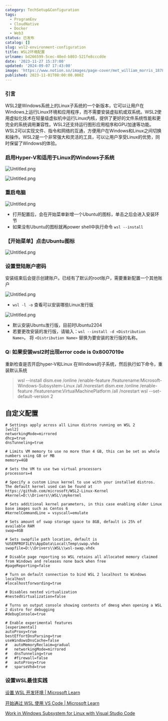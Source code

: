```yaml
---
category: TechSetup&Configuration
tags:
  - ProgramEnv
  - CloudNative
  - Docker
  - Web3
status: 已发布
catalog: []
slug: wsl2-environment-configuration
title: WSL2环境配置
urlname: bd266599-5cec-40ed-b803-521fe8cccdde
date: '2023-11-27 15:37:00'
updated: '2024-09-07 17:43:00'
image: 'https://www.notion.so/images/page-cover/met_william_morris_1878.jpg'
published: 2023-11-01T08:00:00.000Z
---
```


### 引言


WSL2是Windows系统上的Linux子系统的一个新版本，它可以让用户在Windows上运行Linux环境和应用程序，而不需要安装虚拟机或双系统。WSL2使用虚拟化技术在轻量级虚拟机中运行Linux内核，提供了更好的文件系统性能和更完全的系统调用兼容性。WSL2还支持运行图形应用程序和GPU加速等功能。WSL2可以实现文件、指令和网络的互通，方便用户在Windows和Linux之间切换和操作。WSL2是一个非常强大和灵活的工具，可以让用户享受Linux的优势，同时保留了Windows的体验。


### 启用Hyper-V和适用于Linux的Windows子系统


![Untitled.png](https://prod-files-secure.s3.us-west-2.amazonaws.com/5d24fe63-e567-4804-86f9-9fdc62e13082/62efe4d1-37d6-4606-a7b8-34dcd63ff38a/Untitled.png?X-Amz-Algorithm=AWS4-HMAC-SHA256&X-Amz-Content-Sha256=UNSIGNED-PAYLOAD&X-Amz-Credential=ASIAZI2LB466VBHCF7D5%2F20250315%2Fus-west-2%2Fs3%2Faws4_request&X-Amz-Date=20250315T213258Z&X-Amz-Expires=3600&X-Amz-Security-Token=IQoJb3JpZ2luX2VjEMb%2F%2F%2F%2F%2F%2F%2F%2F%2F%2FwEaCXVzLXdlc3QtMiJGMEQCIEqbqPL2Aro9%2FbxlshBUgBcbQjpXeF8OT4Ll29wqUncTAiBYjNtEEJe2pbDX10RAoJsIFff4jgqhEvum69G0mqV%2Fdyr%2FAwgfEAAaDDYzNzQyMzE4MzgwNSIMUOwQKFUCYKoWs%2FV%2FKtwDo%2B%2BdeCeCYjXNFjW1SEHAiJyrj7%2BpBTWJwCEx8Hdr8wUeYRc7En8Al2Q0qsf%2FGoxHE3gGKUX3OuqIh8BvLXzGEHgOh7d7JLYdYEqCRudU%2FjJPU4K3DX%2F6dXY3p2gU5WyR6QrRMxoPqyEsnrd7JEwFyQgC5ag4bIYZGccyahz1eMKs3tLvDHQRG1kY7mW1kL2aVXCxsSZ6vchkuIsEKgyxhPR1hKWSboz8nCVxJV%2FMvirqiXh4mRMAGk0wL2NQtr1izy26KGu0pDm64sYJUDHfZlDJfuL%2BWHIUgxGFWIXJeBzM7vOqGpeAhi%2FsRhvf8qwhOLbGpCfL8cKyw1vmhLPbl%2FRgmgCcbnhUc9uQcVJOIpuwZCWBA%2BSaUQyBf0pH7nLmgrbp5j2zVW2j9ikXIZLYuZTHPqXRlQDEwtT1mPGpr6LJx%2F0QQ5D6G3Ti06Q%2BzBuuKDTs7yAsOcvbsgNg5WA8UZO27ASK0t73RX%2Bz9VF5mEDlDKheR7dWbNIzEH%2BEsfRfmck%2FF1pL%2FJ3SuSqhdO3KHm0B%2BWBpQ3LVrDVLkVh7pdzyqWKvRq7u3YO2tgSYAk%2FtXrbtALEI%2BCL2HkUISOktrijoT5HhMte6L1eRGMwmfzm4ipGUys5%2B%2BUFLKAcw%2FeDXvgY6pgFOZHikvCje2yuKT4BmjFKZekuyn6w4cPcHAzzE5mGt%2FhOh3D34qFIbBQM0g6iSWGnatGjD4Jr5R2%2BD%2BBkbTW7smvZLjcj79Ce1psNkqirBPw8t1nehtWx7J6uKukOD0YefFvtHiYQf%2FhymvWd2PkDpmVOne5frbji0z78ANxSCoEw3AN9UySxmTNvGFkpC6aWvXHaX1PfLK3hg6PzLAjiON2ZRaMVg&X-Amz-Signature=b57c71737487db9bfab08f9aeeaf44f087560e9c8712d60f8aeaa4586e19cc81&X-Amz-SignedHeaders=host&x-id=GetObject)


![Untitled.png](https://prod-files-secure.s3.us-west-2.amazonaws.com/5d24fe63-e567-4804-86f9-9fdc62e13082/74866fe6-9ce5-4055-94c5-4900f6f5ff8b/Untitled.png?X-Amz-Algorithm=AWS4-HMAC-SHA256&X-Amz-Content-Sha256=UNSIGNED-PAYLOAD&X-Amz-Credential=ASIAZI2LB466VBHCF7D5%2F20250315%2Fus-west-2%2Fs3%2Faws4_request&X-Amz-Date=20250315T213258Z&X-Amz-Expires=3600&X-Amz-Security-Token=IQoJb3JpZ2luX2VjEMb%2F%2F%2F%2F%2F%2F%2F%2F%2F%2FwEaCXVzLXdlc3QtMiJGMEQCIEqbqPL2Aro9%2FbxlshBUgBcbQjpXeF8OT4Ll29wqUncTAiBYjNtEEJe2pbDX10RAoJsIFff4jgqhEvum69G0mqV%2Fdyr%2FAwgfEAAaDDYzNzQyMzE4MzgwNSIMUOwQKFUCYKoWs%2FV%2FKtwDo%2B%2BdeCeCYjXNFjW1SEHAiJyrj7%2BpBTWJwCEx8Hdr8wUeYRc7En8Al2Q0qsf%2FGoxHE3gGKUX3OuqIh8BvLXzGEHgOh7d7JLYdYEqCRudU%2FjJPU4K3DX%2F6dXY3p2gU5WyR6QrRMxoPqyEsnrd7JEwFyQgC5ag4bIYZGccyahz1eMKs3tLvDHQRG1kY7mW1kL2aVXCxsSZ6vchkuIsEKgyxhPR1hKWSboz8nCVxJV%2FMvirqiXh4mRMAGk0wL2NQtr1izy26KGu0pDm64sYJUDHfZlDJfuL%2BWHIUgxGFWIXJeBzM7vOqGpeAhi%2FsRhvf8qwhOLbGpCfL8cKyw1vmhLPbl%2FRgmgCcbnhUc9uQcVJOIpuwZCWBA%2BSaUQyBf0pH7nLmgrbp5j2zVW2j9ikXIZLYuZTHPqXRlQDEwtT1mPGpr6LJx%2F0QQ5D6G3Ti06Q%2BzBuuKDTs7yAsOcvbsgNg5WA8UZO27ASK0t73RX%2Bz9VF5mEDlDKheR7dWbNIzEH%2BEsfRfmck%2FF1pL%2FJ3SuSqhdO3KHm0B%2BWBpQ3LVrDVLkVh7pdzyqWKvRq7u3YO2tgSYAk%2FtXrbtALEI%2BCL2HkUISOktrijoT5HhMte6L1eRGMwmfzm4ipGUys5%2B%2BUFLKAcw%2FeDXvgY6pgFOZHikvCje2yuKT4BmjFKZekuyn6w4cPcHAzzE5mGt%2FhOh3D34qFIbBQM0g6iSWGnatGjD4Jr5R2%2BD%2BBkbTW7smvZLjcj79Ce1psNkqirBPw8t1nehtWx7J6uKukOD0YefFvtHiYQf%2FhymvWd2PkDpmVOne5frbji0z78ANxSCoEw3AN9UySxmTNvGFkpC6aWvXHaX1PfLK3hg6PzLAjiON2ZRaMVg&X-Amz-Signature=3862324f21d2c3b4a5bf127d5997a6f94491d2bbc024f3e5d985cac16713033e&X-Amz-SignedHeaders=host&x-id=GetObject)


### 重启电脑


![Untitled.png](https://prod-files-secure.s3.us-west-2.amazonaws.com/5d24fe63-e567-4804-86f9-9fdc62e13082/ed8ca255-2fda-4c1b-9b1a-f1896300e8e7/Untitled.png?X-Amz-Algorithm=AWS4-HMAC-SHA256&X-Amz-Content-Sha256=UNSIGNED-PAYLOAD&X-Amz-Credential=ASIAZI2LB466VBHCF7D5%2F20250315%2Fus-west-2%2Fs3%2Faws4_request&X-Amz-Date=20250315T213258Z&X-Amz-Expires=3600&X-Amz-Security-Token=IQoJb3JpZ2luX2VjEMb%2F%2F%2F%2F%2F%2F%2F%2F%2F%2FwEaCXVzLXdlc3QtMiJGMEQCIEqbqPL2Aro9%2FbxlshBUgBcbQjpXeF8OT4Ll29wqUncTAiBYjNtEEJe2pbDX10RAoJsIFff4jgqhEvum69G0mqV%2Fdyr%2FAwgfEAAaDDYzNzQyMzE4MzgwNSIMUOwQKFUCYKoWs%2FV%2FKtwDo%2B%2BdeCeCYjXNFjW1SEHAiJyrj7%2BpBTWJwCEx8Hdr8wUeYRc7En8Al2Q0qsf%2FGoxHE3gGKUX3OuqIh8BvLXzGEHgOh7d7JLYdYEqCRudU%2FjJPU4K3DX%2F6dXY3p2gU5WyR6QrRMxoPqyEsnrd7JEwFyQgC5ag4bIYZGccyahz1eMKs3tLvDHQRG1kY7mW1kL2aVXCxsSZ6vchkuIsEKgyxhPR1hKWSboz8nCVxJV%2FMvirqiXh4mRMAGk0wL2NQtr1izy26KGu0pDm64sYJUDHfZlDJfuL%2BWHIUgxGFWIXJeBzM7vOqGpeAhi%2FsRhvf8qwhOLbGpCfL8cKyw1vmhLPbl%2FRgmgCcbnhUc9uQcVJOIpuwZCWBA%2BSaUQyBf0pH7nLmgrbp5j2zVW2j9ikXIZLYuZTHPqXRlQDEwtT1mPGpr6LJx%2F0QQ5D6G3Ti06Q%2BzBuuKDTs7yAsOcvbsgNg5WA8UZO27ASK0t73RX%2Bz9VF5mEDlDKheR7dWbNIzEH%2BEsfRfmck%2FF1pL%2FJ3SuSqhdO3KHm0B%2BWBpQ3LVrDVLkVh7pdzyqWKvRq7u3YO2tgSYAk%2FtXrbtALEI%2BCL2HkUISOktrijoT5HhMte6L1eRGMwmfzm4ipGUys5%2B%2BUFLKAcw%2FeDXvgY6pgFOZHikvCje2yuKT4BmjFKZekuyn6w4cPcHAzzE5mGt%2FhOh3D34qFIbBQM0g6iSWGnatGjD4Jr5R2%2BD%2BBkbTW7smvZLjcj79Ce1psNkqirBPw8t1nehtWx7J6uKukOD0YefFvtHiYQf%2FhymvWd2PkDpmVOne5frbji0z78ANxSCoEw3AN9UySxmTNvGFkpC6aWvXHaX1PfLK3hg6PzLAjiON2ZRaMVg&X-Amz-Signature=db316f14e3ef7897877ff8475bdec4d150fd5d235cd020e6bf91584215d88de6&X-Amz-SignedHeaders=host&x-id=GetObject)

- 打开配置后，会在开始菜单新增一个Ubuntu的图标，单击之后会进入安装环节
- 如果没有Ubuntu的图标就再power shell中执行命令 `wsl --install`

### 【开始菜单】点击Ubuntu图标


![Untitled.png](https://prod-files-secure.s3.us-west-2.amazonaws.com/5d24fe63-e567-4804-86f9-9fdc62e13082/d7415a12-f453-43fe-a604-a208d85638a3/Untitled.png?X-Amz-Algorithm=AWS4-HMAC-SHA256&X-Amz-Content-Sha256=UNSIGNED-PAYLOAD&X-Amz-Credential=ASIAZI2LB466VBHCF7D5%2F20250315%2Fus-west-2%2Fs3%2Faws4_request&X-Amz-Date=20250315T213258Z&X-Amz-Expires=3600&X-Amz-Security-Token=IQoJb3JpZ2luX2VjEMb%2F%2F%2F%2F%2F%2F%2F%2F%2F%2FwEaCXVzLXdlc3QtMiJGMEQCIEqbqPL2Aro9%2FbxlshBUgBcbQjpXeF8OT4Ll29wqUncTAiBYjNtEEJe2pbDX10RAoJsIFff4jgqhEvum69G0mqV%2Fdyr%2FAwgfEAAaDDYzNzQyMzE4MzgwNSIMUOwQKFUCYKoWs%2FV%2FKtwDo%2B%2BdeCeCYjXNFjW1SEHAiJyrj7%2BpBTWJwCEx8Hdr8wUeYRc7En8Al2Q0qsf%2FGoxHE3gGKUX3OuqIh8BvLXzGEHgOh7d7JLYdYEqCRudU%2FjJPU4K3DX%2F6dXY3p2gU5WyR6QrRMxoPqyEsnrd7JEwFyQgC5ag4bIYZGccyahz1eMKs3tLvDHQRG1kY7mW1kL2aVXCxsSZ6vchkuIsEKgyxhPR1hKWSboz8nCVxJV%2FMvirqiXh4mRMAGk0wL2NQtr1izy26KGu0pDm64sYJUDHfZlDJfuL%2BWHIUgxGFWIXJeBzM7vOqGpeAhi%2FsRhvf8qwhOLbGpCfL8cKyw1vmhLPbl%2FRgmgCcbnhUc9uQcVJOIpuwZCWBA%2BSaUQyBf0pH7nLmgrbp5j2zVW2j9ikXIZLYuZTHPqXRlQDEwtT1mPGpr6LJx%2F0QQ5D6G3Ti06Q%2BzBuuKDTs7yAsOcvbsgNg5WA8UZO27ASK0t73RX%2Bz9VF5mEDlDKheR7dWbNIzEH%2BEsfRfmck%2FF1pL%2FJ3SuSqhdO3KHm0B%2BWBpQ3LVrDVLkVh7pdzyqWKvRq7u3YO2tgSYAk%2FtXrbtALEI%2BCL2HkUISOktrijoT5HhMte6L1eRGMwmfzm4ipGUys5%2B%2BUFLKAcw%2FeDXvgY6pgFOZHikvCje2yuKT4BmjFKZekuyn6w4cPcHAzzE5mGt%2FhOh3D34qFIbBQM0g6iSWGnatGjD4Jr5R2%2BD%2BBkbTW7smvZLjcj79Ce1psNkqirBPw8t1nehtWx7J6uKukOD0YefFvtHiYQf%2FhymvWd2PkDpmVOne5frbji0z78ANxSCoEw3AN9UySxmTNvGFkpC6aWvXHaX1PfLK3hg6PzLAjiON2ZRaMVg&X-Amz-Signature=efbdbfe7e4a4bb31b5935be7f9047d608dcd909c2777d724ad5b924d7bc7391e&X-Amz-SignedHeaders=host&x-id=GetObject)


### 设置登陆账户密码


安装结束后会提示创建账户。已经有了默认的root账户，需要重新配置一个其他账户


![Untitled.png](https://prod-files-secure.s3.us-west-2.amazonaws.com/5d24fe63-e567-4804-86f9-9fdc62e13082/bb38a6ce-031e-4122-9787-de509d2240bf/Untitled.png?X-Amz-Algorithm=AWS4-HMAC-SHA256&X-Amz-Content-Sha256=UNSIGNED-PAYLOAD&X-Amz-Credential=ASIAZI2LB466VBHCF7D5%2F20250315%2Fus-west-2%2Fs3%2Faws4_request&X-Amz-Date=20250315T213258Z&X-Amz-Expires=3600&X-Amz-Security-Token=IQoJb3JpZ2luX2VjEMb%2F%2F%2F%2F%2F%2F%2F%2F%2F%2FwEaCXVzLXdlc3QtMiJGMEQCIEqbqPL2Aro9%2FbxlshBUgBcbQjpXeF8OT4Ll29wqUncTAiBYjNtEEJe2pbDX10RAoJsIFff4jgqhEvum69G0mqV%2Fdyr%2FAwgfEAAaDDYzNzQyMzE4MzgwNSIMUOwQKFUCYKoWs%2FV%2FKtwDo%2B%2BdeCeCYjXNFjW1SEHAiJyrj7%2BpBTWJwCEx8Hdr8wUeYRc7En8Al2Q0qsf%2FGoxHE3gGKUX3OuqIh8BvLXzGEHgOh7d7JLYdYEqCRudU%2FjJPU4K3DX%2F6dXY3p2gU5WyR6QrRMxoPqyEsnrd7JEwFyQgC5ag4bIYZGccyahz1eMKs3tLvDHQRG1kY7mW1kL2aVXCxsSZ6vchkuIsEKgyxhPR1hKWSboz8nCVxJV%2FMvirqiXh4mRMAGk0wL2NQtr1izy26KGu0pDm64sYJUDHfZlDJfuL%2BWHIUgxGFWIXJeBzM7vOqGpeAhi%2FsRhvf8qwhOLbGpCfL8cKyw1vmhLPbl%2FRgmgCcbnhUc9uQcVJOIpuwZCWBA%2BSaUQyBf0pH7nLmgrbp5j2zVW2j9ikXIZLYuZTHPqXRlQDEwtT1mPGpr6LJx%2F0QQ5D6G3Ti06Q%2BzBuuKDTs7yAsOcvbsgNg5WA8UZO27ASK0t73RX%2Bz9VF5mEDlDKheR7dWbNIzEH%2BEsfRfmck%2FF1pL%2FJ3SuSqhdO3KHm0B%2BWBpQ3LVrDVLkVh7pdzyqWKvRq7u3YO2tgSYAk%2FtXrbtALEI%2BCL2HkUISOktrijoT5HhMte6L1eRGMwmfzm4ipGUys5%2B%2BUFLKAcw%2FeDXvgY6pgFOZHikvCje2yuKT4BmjFKZekuyn6w4cPcHAzzE5mGt%2FhOh3D34qFIbBQM0g6iSWGnatGjD4Jr5R2%2BD%2BBkbTW7smvZLjcj79Ce1psNkqirBPw8t1nehtWx7J6uKukOD0YefFvtHiYQf%2FhymvWd2PkDpmVOne5frbji0z78ANxSCoEw3AN9UySxmTNvGFkpC6aWvXHaX1PfLK3hg6PzLAjiON2ZRaMVg&X-Amz-Signature=76ef422f5a2af8b4433d84c5990ad12c0d88744740bf964d2e4b92653584f3b7&X-Amz-SignedHeaders=host&x-id=GetObject)

- `wsl -l -o` 查看可以安装哪些Linux发行版

![Untitled.png](https://prod-files-secure.s3.us-west-2.amazonaws.com/5d24fe63-e567-4804-86f9-9fdc62e13082/4b4e5e2f-4e13-4651-8884-559a62c38137/Untitled.png?X-Amz-Algorithm=AWS4-HMAC-SHA256&X-Amz-Content-Sha256=UNSIGNED-PAYLOAD&X-Amz-Credential=ASIAZI2LB466VBHCF7D5%2F20250315%2Fus-west-2%2Fs3%2Faws4_request&X-Amz-Date=20250315T213258Z&X-Amz-Expires=3600&X-Amz-Security-Token=IQoJb3JpZ2luX2VjEMb%2F%2F%2F%2F%2F%2F%2F%2F%2F%2FwEaCXVzLXdlc3QtMiJGMEQCIEqbqPL2Aro9%2FbxlshBUgBcbQjpXeF8OT4Ll29wqUncTAiBYjNtEEJe2pbDX10RAoJsIFff4jgqhEvum69G0mqV%2Fdyr%2FAwgfEAAaDDYzNzQyMzE4MzgwNSIMUOwQKFUCYKoWs%2FV%2FKtwDo%2B%2BdeCeCYjXNFjW1SEHAiJyrj7%2BpBTWJwCEx8Hdr8wUeYRc7En8Al2Q0qsf%2FGoxHE3gGKUX3OuqIh8BvLXzGEHgOh7d7JLYdYEqCRudU%2FjJPU4K3DX%2F6dXY3p2gU5WyR6QrRMxoPqyEsnrd7JEwFyQgC5ag4bIYZGccyahz1eMKs3tLvDHQRG1kY7mW1kL2aVXCxsSZ6vchkuIsEKgyxhPR1hKWSboz8nCVxJV%2FMvirqiXh4mRMAGk0wL2NQtr1izy26KGu0pDm64sYJUDHfZlDJfuL%2BWHIUgxGFWIXJeBzM7vOqGpeAhi%2FsRhvf8qwhOLbGpCfL8cKyw1vmhLPbl%2FRgmgCcbnhUc9uQcVJOIpuwZCWBA%2BSaUQyBf0pH7nLmgrbp5j2zVW2j9ikXIZLYuZTHPqXRlQDEwtT1mPGpr6LJx%2F0QQ5D6G3Ti06Q%2BzBuuKDTs7yAsOcvbsgNg5WA8UZO27ASK0t73RX%2Bz9VF5mEDlDKheR7dWbNIzEH%2BEsfRfmck%2FF1pL%2FJ3SuSqhdO3KHm0B%2BWBpQ3LVrDVLkVh7pdzyqWKvRq7u3YO2tgSYAk%2FtXrbtALEI%2BCL2HkUISOktrijoT5HhMte6L1eRGMwmfzm4ipGUys5%2B%2BUFLKAcw%2FeDXvgY6pgFOZHikvCje2yuKT4BmjFKZekuyn6w4cPcHAzzE5mGt%2FhOh3D34qFIbBQM0g6iSWGnatGjD4Jr5R2%2BD%2BBkbTW7smvZLjcj79Ce1psNkqirBPw8t1nehtWx7J6uKukOD0YefFvtHiYQf%2FhymvWd2PkDpmVOne5frbji0z78ANxSCoEw3AN9UySxmTNvGFkpC6aWvXHaX1PfLK3hg6PzLAjiON2ZRaMVg&X-Amz-Signature=7244a7d9e7d4863956cc13bd719afb3d3e4f0690a086f0db8a0cdb04bb63d042&X-Amz-SignedHeaders=host&x-id=GetObject)

- 默认安装Ubuntu发行版，目前时Ubuntu2204
- 若要更改安装的发行版，请输入：`wsl --install -d <Distribution Name>`。 将 `<Distribution Name>` 替换为要安装的发行版的名称。

### Q: 如果安装wsl2时出现error code is 0x8007019e


重新检查是否开启hyper-V和Linux 在Windows的子系统，然后执行如下命令，重装默认系统

> wsl --install
> dism.exe /online /enable-feature /featurename:Microsoft-Windows-Subsystem-Linux /all /norestart
> dism.exe /online /enable-feature /featurename:VirtualMachinePlatform /all /norestart
> wsl --set-default-version 2

## 自定义配置


```shell
# Settings apply across all Linux distros running on WSL 2
[wsl2]
networkingMode=mirrored
dhcp=true
dnsTunneling=true

# Limits VM memory to use no more than 4 GB, this can be set as whole numbers using GB or MB
memory=4GB 

# Sets the VM to use two virtual processors
processors=4

# Specify a custom Linux kernel to use with your installed distros. The default kernel used can be found at https://github.com/microsoft/WSL2-Linux-Kernel
#kernel=D:\\Drivers\\WSL\\mykernel

# Sets additional kernel parameters, in this case enabling older Linux base images such as Centos 6
#kernelCommandLine = vsyscall=emulate

# Sets amount of swap storage space to 8GB, default is 25% of available RAM
swap=4GB

# Sets swapfile path location, default is %USERPROFILE%\AppData\Local\Temp\swap.vhdx
swapfile=D:\\Drivers\\WSL\\wsl-swap.vhdx

# Disable page reporting so WSL retains all allocated memory claimed from Windows and releases none back when free
#pageReporting=false

# Turn on default connection to bind WSL 2 localhost to Windows localhost
#localhostforwarding=true

# Disables nested virtualization
#nestedVirtualization=false

# Turns on output console showing contents of dmesg when opening a WSL 2 distro for debugging
#debugConsole=true

# Enable experimental features
[experimental]
autoProxy=true
bestEffortDnsParsing=true
useWindowsDnsCache=false
#   autoMemoryReclaim=gradual
#   networkingMode=mirrored
#   dnsTunneling=true
#   #firewall=false
#   autoProxy=true
#   sparseVhd=true
```


### 设置WSL最佳实践


[设置 WSL 开发环境 | Microsoft Learn](https://learn.microsoft.com/zh-cn/windows/wsl/setup/environment#set-up-your-linux-username-and-password)


[开始通过 WSL 使用 VS Code | Microsoft Learn](https://learn.microsoft.com/zh-cn/windows/wsl/tutorials/wsl-vscode)


[Work in Windows Subsystem for Linux with Visual Studio Code](https://code.visualstudio.com/docs/remote/wsl-tutorial)

